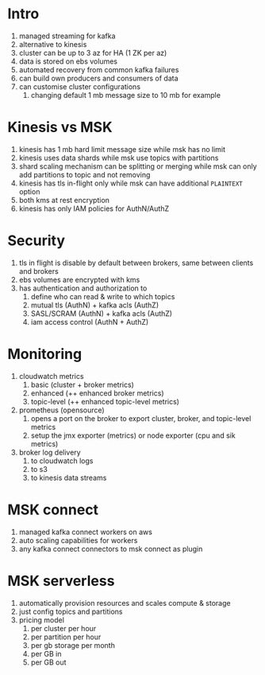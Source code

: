 # Intro
1. managed streaming for kafka
1. alternative to kinesis
1. cluster can be up to 3 az for HA (1 ZK per az)
1. data is stored on ebs volumes
1. automated recovery from common kafka failures
1. can build own producers and consumers of data
1. can customise cluster configurations
    1. changing default 1 mb message size to 10 mb for example

# Kinesis vs MSK
1. kinesis has 1 mb hard limit message size while msk has no limit
1. kinesis uses data shards while msk use topics with partitions
1. shard scaling mechanism can be splitting or merging while msk can only add partitions to topic and not removing
1. kinesis has tls in-flight only while msk can have additional `PLAINTEXT` option
1. both kms at rest encryption
1. kinesis has only IAM policies for AuthN/AuthZ

# Security
1. tls in flight is disable by default between brokers, same between clients and brokers
1. ebs volumes are encrypted with kms
1. has authentication and authorization to
    1. define who can read & write to which topics
    1. mutual tls (AuthN) + kafka acls (AuthZ)
    1. SASL/SCRAM (AuthN) + kafka acls (AuthZ)
    1. iam access control (AuthN + AuthZ)

# Monitoring
1. cloudwatch metrics
    1. basic (cluster + broker metrics)
    1. enhanced (++ enhanced broker metrics)
    1. topic-level (++ enhanced topic-level metrics)
1. prometheus (opensource)
    1. opens a port on the broker to export cluster, broker, and topic-level metrics
    1. setup the jmx exporter (metrics) or node exporter (cpu and sik metrics)
1. broker log delivery
    1. to cloudwatch logs
    1. to s3
    1. to kinesis data streams

# MSK connect
1. managed kafka connect workers on aws
1. auto scaling capabilities for workers
1. any kafka connect connectors to msk connect as plugin

# MSK serverless
1. automatically provision resources and scales compute & storage 
1. just config topics and partitions
1. pricing model
    1. per cluster per hour
    1. per partition per hour
    1. per gb storage per month
    1. per GB in
    1. per GB out

